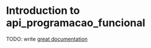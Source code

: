 # Introduction to api_programacao_funcional

TODO: write [great documentation](http://jacobian.org/writing/what-to-write/)

